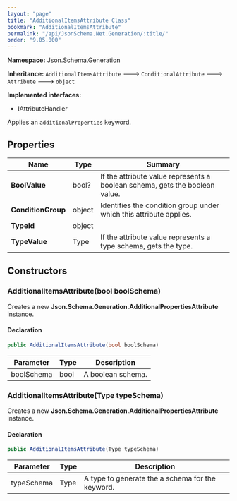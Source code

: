 ```yaml
---
layout: "page"
title: "AdditionalItemsAttribute Class"
bookmark: "AdditionalItemsAttribute"
permalink: "/api/JsonSchema.Net.Generation/:title/"
order: "9.05.000"
---
```

**Namespace:** Json.Schema.Generation

**Inheritance:**
`AdditionalItemsAttribute`
 🡒 
`ConditionalAttribute`
 🡒 
`Attribute`
 🡒 
`object`

**Implemented interfaces:**

- IAttributeHandler

Applies an `additionalProperties` keyword.

## Properties

| Name | Type | Summary |
|---|---|---|
| **BoolValue** | bool? | If the attribute value represents a boolean schema, gets the boolean value. |
| **ConditionGroup** | object | Identifies the condition group under which this attribute applies. |
| **TypeId** | object |  |
| **TypeValue** | Type | If the attribute value represents a type schema, gets the type. |

## Constructors

### AdditionalItemsAttribute(bool boolSchema)

Creates a new **Json.Schema.Generation.AdditionalPropertiesAttribute** instance.

#### Declaration

```c#
public AdditionalItemsAttribute(bool boolSchema)
```

| Parameter | Type | Description |
|---|---|---|
| boolSchema | bool | A boolean schema. |


### AdditionalItemsAttribute(Type typeSchema)

Creates a new **Json.Schema.Generation.AdditionalPropertiesAttribute** instance.

#### Declaration

```c#
public AdditionalItemsAttribute(Type typeSchema)
```

| Parameter | Type | Description |
|---|---|---|
| typeSchema | Type | A type to generate the a schema for the keyword. |


